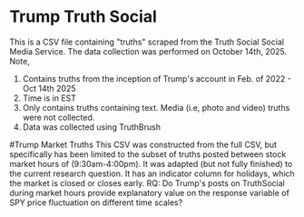 # Trump Truth Social
This is a CSV file containing "truths" scraped from the Truth Social Social Media Service. The data collection was performed on October 14th, 2025. Note, 
1) Contains truths from the inception of Trump's account in Feb. of 2022 - Oct 14th 2025
2) Time is in EST
3) Only contains truths containing text. Media (i.e, photo and video) truths were not collected.
4) Data was collected using TruthBrush 


#Trump Market Truths
This CSV was constructed from the full CSV, but specifically has been limited to the subset of truths posted between stock market hours of (9:30am-4:00pm). 
It was adapted (but not fully finished) to the current research question. It has an indicator column for holidays, which the market is closed or closes early. 
RQ: Do Trump's posts on TruthSocial during market hours provide explanatory value on the response variable of SPY price fluctuation on different time scales? 
